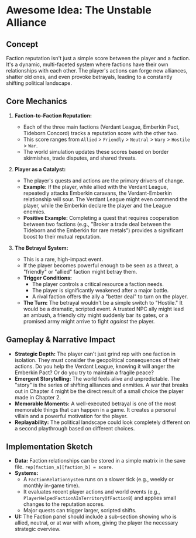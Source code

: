 # Awesome Idea: The Unstable Alliance

## Concept

Faction reputation isn't just a simple score between the player and a faction. It's a dynamic, multi-faceted system where factions have their own relationships with each other. The player's actions can forge new alliances, shatter old ones, and even provoke betrayals, leading to a constantly shifting political landscape.

## Core Mechanics

1.  **Faction-to-Faction Reputation:**
    *   Each of the three main factions (Verdant League, Emberkin Pact, Tideborn Concord) tracks a reputation score with the other two.
    *   This score ranges from `Allied` > `Friendly` > `Neutral` > `Wary` > `Hostile` > `War`.
    *   The world simulation updates these scores based on border skirmishes, trade disputes, and shared threats.

2.  **Player as a Catalyst:**
    *   The player's quests and actions are the primary drivers of change.
    *   **Example:** If the player, while allied with the Verdant League, repeatedly attacks Emberkin caravans, the Verdant-Emberkin relationship will sour. The Verdant League might even commend the player, while the Emberkin declare the player and the League enemies.
    *   **Positive Example:** Completing a quest that requires cooperation between two factions (e.g., "Broker a trade deal between the Tideborn and the Emberkin for rare metals") provides a significant boost to their mutual reputation.

3.  **The Betrayal System:**
    *   This is a rare, high-impact event.
    *   If the player becomes powerful enough to be seen as a threat, a "friendly" or "allied" faction might betray them.
    *   **Trigger Conditions:**
        *   The player controls a critical resource a faction needs.
        *   The player is significantly weakened after a major battle.
        *   A rival faction offers the ally a "better deal" to turn on the player.
    *   **The Turn:** The betrayal wouldn't be a simple switch to "Hostile." It would be a dramatic, scripted event. A trusted NPC ally might lead an ambush, a friendly city might suddenly bar its gates, or a promised army might arrive to fight *against* the player.

## Gameplay & Narrative Impact

*   **Strategic Depth:** The player can't just grind rep with one faction in isolation. They must consider the geopolitical consequences of their actions. Do you help the Verdant League, knowing it will anger the Emberkin Pact? Or do you try to maintain a fragile peace?
*   **Emergent Storytelling:** The world feels alive and unpredictable. The "story" is the series of shifting alliances and enmities. A war that breaks out in Chapter 4 might be the direct result of a small choice the player made in Chapter 2.
*   **Memorable Moments:** A well-executed betrayal is one of the most memorable things that can happen in a game. It creates a personal villain and a powerful motivation for the player.
*   **Replayability:** The political landscape could look completely different on a second playthrough based on different choices.

## Implementation Sketch

*   **Data:** Faction relationships can be stored in a simple matrix in the save file. `rep[faction_a][faction_b] = score`.
*   **Systems:**
    *   A `FactionRelationSystem` runs on a slower tick (e.g., weekly or monthly in-game time).
    *   It evaluates recent player actions and world events (e.g., `PlayerHelpedFactionAInTerritoryOfFactionB`) and applies small changes to the reputation scores.
    *   Major quests can trigger larger, scripted shifts.
*   **UI:** The Faction panel should include a sub-section showing who is allied, neutral, or at war with whom, giving the player the necessary strategic overview.
